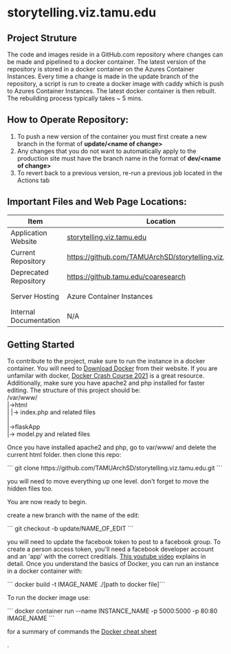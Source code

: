 # storytelling.viz.tamu.edu

## Project Struture
The code and images reside in a GitHub.com repository where changes can be made and pipelined to a docker container. The latest version of the repository is stored in a docker container on the Azures Container Instances. Every time a change is made in the update branch of the repository, a script is run to create a docker image with caddy which is push to Azures Container Instances. The latest docker container is then rebuilt. The rebuilding process typically takes ~ 5 mins.

## How to Operate Repository:
1. To push a new version of the container you must first create a new branch in the format of <b> update/&lt;name of change&gt; </b>
2. Any changes that you do not want to automatically apply to the production site must have the branch name in the format of <b> dev/&lt;name of change&gt; </b>
3. To revert back to a previous version, re-run a previous job located in the Actions tab

## Important Files and Web Page Locations:
| Item | Location | Contact/Owner|
| ------ | ------ | ------ |
| Application Website | <a href="http://storytelling.viz.tamu.edu" target="_blank">storytelling.viz.tamu.edu</a> | N/A |
| Current Repository | <a href="https://github.com/TAMUArchSD/storytelling.viz.tamu.edu" target="_blank">https://github.com/TAMUArchSD/storytelling.viz.tamu.edu</a> | Alec Smith - asmith@arch.tamu.edu |
| Deprecated Repository | <a href="https://github.tamu.edu/coaresearch" target="_blank">https://github.tamu.edu/coaresearch</a> | Ergun Akleman - ergun.akleman@tamu.edu  |
| Server Hosting | Azure Container Instances |Alec Smith - asmith@arch.tamu.edu |
|Internal Documentation| N/A |Alec Smith - asmith@arch.tamu.edu | 


## Getting Started
To contribute to the project, make sure to run the instance in a docker container. You will need to <a href="https://www.docker.com/products/docker-desktop" target ="_blank"> Download Docker</a> from their website.
If you are unfamilar with docker, <a href="https://www.youtube.com/watch?v=Tyy1BUEmhwg" target="_blank">Docker Crash Course 2021</a> is a great resource.  
Additionally, make sure you have apache2 and php installed for faster editing. The structure of this project should be:  
/var/www/  
         |->html  
         |     |-> index.php and related files  
         |  
         |->flaskApp  
               |-> model.py and related files  
<p>Once you have installed apache2 and php, go to var/www/ and delete the current html folder. then clone this repo:</P>
``` git clone https://github.com/TAMUArchSD/storytelling.viz.tamu.edu.git ```  
<p>you will need to move everything up one level. don't forget to move the hidden files too.</p>  
<p>You are now ready to begin. </p>
<p>create a new branch with the name of the edit:</p>
   ``` git checkout -b update/NAME_OF_EDIT ```
<p> you will need to update the facebook token to post to a facebook group. To create a person access token, you'll need a facebook developer account and an 'app' with the correct creditials. <a href="https://youtu.be/qI1s_DrzA-o" target="_blank">This youtube video</a> explains in detail. Once you understand the basics of Docker, you can run an instance in a docker container with:</p>
   ``` docker build -t IMAGE_NAME ./[path to docker file]```
<p>To run the docker image use:</p>
   ``` docker container run --name INSTANCE_NAME -p 5000:5000 -p 80:80 IMAGE_NAME ```
<p>for a summary of commands the <a href="https://www.docker.com/sites/default/files/d8/2019-09/docker-cheat-sheet.pdf" target="_blank">Docker cheat sheet</a></p>
<p>. </p>
